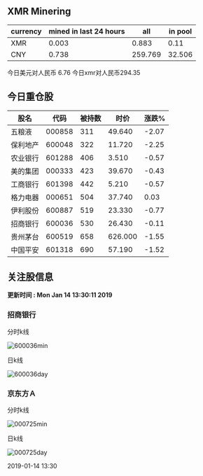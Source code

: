 ## XMR Minering

|currency|mined in last 24 hours|all|in pool|
|---|---|---|---|
|XMR|0.003|0.883|0.11|
|CNY|0.738|259.769|32.506|

今日美元对人民币 6.76	今日xmr对人民币294.35


## 今日重仓股 

|股名|代码|被持数|时价|涨跌%|
|---|---|---|---|---|
|五粮液|000858|311|49.640|-2.07|
|保利地产|600048|322|11.720|-2.25|
|农业银行|601288|406|3.510|-0.57|
|美的集团|000333|423|39.670|-0.43|
|工商银行|601398|442|5.210|-0.57|
|格力电器|000651|504|37.740|0.03|
|伊利股份|600887|519|23.330|-0.77|
|招商银行|600036|530|26.430|-0.11|
|贵州茅台|600519|658|626.000|-1.55|
|中国平安|601318|690|57.190|-1.52|

## 关注股信息
**更新时间 : Mon Jan 14 13:30:11 2019**
### 招商银行 
分时k线

![600036min](http://image.sinajs.cn/newchart/min/n/sh600036.gif)

日k线

![600036day](http://image.sinajs.cn/newchart/daily/n/sh600036.gif)

### 京东方Ａ 
分时k线

![000725min](http://image.sinajs.cn/newchart/min/n/sz000725.gif)

日k线

![000725day](http://image.sinajs.cn/newchart/daily/n/sz000725.gif)

2019-01-14 13:30